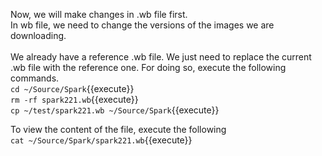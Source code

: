 Now, we will make changes in .wb file first.<br>
In wb file, we need to change the versions of the images we are downloading.
<br><br>
We already have a reference .wb file. We just need to replace the current .wb file with the reference one. For doing so, execute the following commands.<br>
`cd ~/Source/Spark`{{execute}}
<br>`rm -rf spark221.wb`{{execute}}
<br>`cp ~/test/spark221.wb ~/Source/Spark`{{execute}}

To view the content of the file, execute the following<br>
`cat ~/Source/Spark/spark221.wb`{{execute}}
